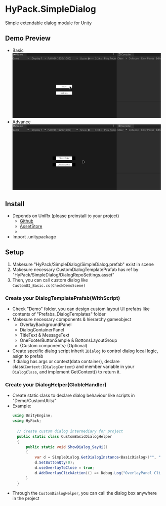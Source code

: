 # HyPack.SimpleDialog
 Simple extendable dialog module for Unity

## Demo Preview
- Basic![DemoPreview_Basic](./DemoPreviewShots/DemoPreview_Basic.gif)
- Advance![DemoPreview_Advance](./DemoPreviewShots/DemoPreview_Advance.gif)

## Install
- Depends on UniRx (please preinstall to your project)
  - [Github](https://github.com/neuecc/UniRx)
  - [AssetStore](https://assetstore.unity.com/packages/tools/integration/unirx-reactive-extensions-for-unity-17276)
  - 
-  Import .unitypackage

## Setup 
1. Makesure "HyPack/SimpleDialog/SimpleDialog.prefab" exist in scene
2. Makesure necessary CustomDialogTemplatePrafab has ref by "HyPack/SimpleDialog/DialogRepoSettings.asset"
3. Then, you can call custom dialog like `CustomUI_Basic.cs(CheckDemoScene)`

### Create your DialogTemplatePrafab(WithScript)
- Check "Demo" folder, you can design custom layout UI prefabs like contents of "Prefabs_DialogTemplates" folder
- Makesure necessary components & hierarchy gameobject
  - OverlayBackgroundPanel
  - DialogContainerPanel
  - TitleText & MessageText
  - OneFooterButtonSample & BottonsLayoutGroup
  - {Custom components} (Optional)
- Create specific dialog script inherit `IDialog` to control dialog local logic, asign to prefab
- If dialog has args or context(data container), declare class(`Context:IDialogContext`) and member variable in your `DialogClass`, and implement GetContext() to return it.

### Create your DialogHelper(GlobleHandler)
- Create static class to declare dialog behaviour like scripts in "Demo/CustomUtils/"
- Example:
  ``` C#
  using UnityEngine;
  using HyPack;

    // Create custom dialog intermediary for project
    public static class CustomBasicDialogHelper
    {
        public static void ShowDialog_SayHi()
        {
            var d = SimpleDialog.GetDialogInstance<BasicDialog>("", "Hi");
            d.SetButtonQty(0);
            d.useOverlayToClose = true;
            d.AddOverlayClickAction(() => Debug.Log("OverlayPanel Clicked!"));
        }
    }
  ```
- Through the `CustomDialogHelper`, you can call the dialog box anywhere in the project